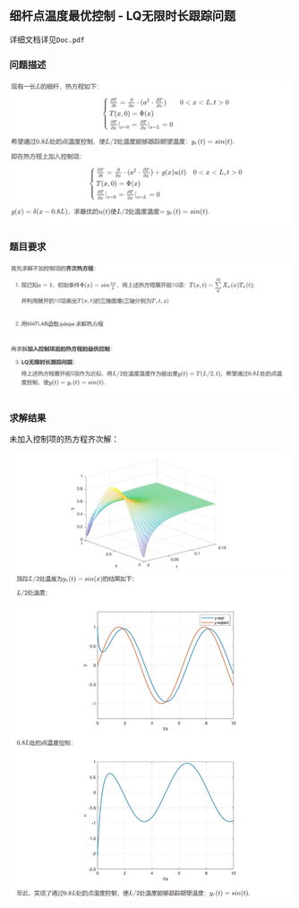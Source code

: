 ## 细杆点温度最优控制 - LQ无限时长跟踪问题

详细文档详见`Doc.pdf`

### 问题描述
<img src="./Img/r1.png" width="750">


### 题目要求

<img src="./Img/r2.png"  width="750">



### 求解结果

  未加入控制项的热方程齐次解：

<img src="./Img/r3.png"  width="750">

<img src="./Img/r4.png"  width="750">
